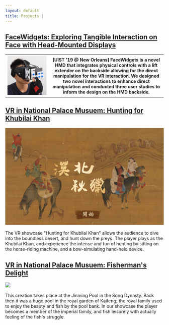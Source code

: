 ```yaml
---
layout: default
title: Projects | 
---
```


## [FaceWidgets: Exploring Tangible Interaction on Face with Head-Mounted Displays](faceWidget.md)

<div
    class = "projectBox">
  <table>
    <tr>
      <th
        class = "imageColumn">
        <img
            src = "/images/faceWidgets/faceWidgetsCover.jpg"
            class = "projectImg">
      </th>
      <th
        class = "textColumn">
            [UIST '19 @ New Orleans] FaceWidgets is a novel HMD that integrates physical controls with a lift extender on the backside allowing for the direct manipulation for the VR interaction. We designed two novel interactions to enhance direct manipulation and conducted three user studies to inform the design on the HMD backside.  
      </th>
    </tr>
  </table>
</div>

## [VR in National Palace Musuem: Hunting for Khubilai Khan](hunting.md)

<div
    class = "projectBox">
    <img
        src = "/images/hunting/huntingCover.jpg"
        class = "projectImg">

The VR showcase "Hunting for Khubilai Khan" allows the audience to dive into the
boundless desert, and hunt down the preys. The player plays as the Khubilai Khan,
and experience the intense and fun of hunting by sitting on the horse-riding machine,
and a bow-simulating hand-held device.  

</div>

## [VR in National Palace Musuem: Fisherman's Delight](fishing.md)

<div
    class = "projectBox">
    <img
        src = "/images/fishing/fishingCover.png"
        class = "projectImg">

This creation takes place at the Jinming Pool in the Song Dynasty. Back then it was a
huge pool in the royal garden of Kaifeng; the royal family used to enjoy the beauty and
fish by the pool bank. In our showcase the player becomes a member of the imperial family,
and fish leisurely with actually feeling of the fish's struggle.  

</div>
